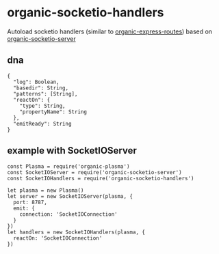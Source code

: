 # organic-socketio-handlers

Autoload socketio handlers (similar to [organic-express-routes](https://www.npmjs.com/package/organic-express-routes))
based on [organic-socketio-server](https://www.npmjs.com/package/organic-socketio-server)

## dna

```
{
  "log": Boolean,
  "basedir": String,
  "patterns": [String],
  "reactOn": {
    "type": String,
    "propertyName": String
  },
  "emitReady": String
}
```

## example with SocketIOServer

```
const Plasma = require('organic-plasma')
const SocketIOServer = require('organic-socketio-server')
const SocketIOHandlers = require('organic-socketio-handlers')

let plasma = new Plasma()
let server = new SocketIOServer(plasma, {
  port: 8787,
  emit: {
    connection: 'SocketIOConnection'
  }
})
let handlers = new SocketIOHandlers(plasma, {
  reactOn: 'SocketIOConnection'
})
```
